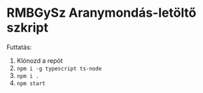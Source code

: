 # RMBGySz Aranymondás-letöltő szkript

Futtatás:

1. Klónozd a repót
2. `npm i -g typescript ts-node`
3. `npm i .`
4. `npm start`